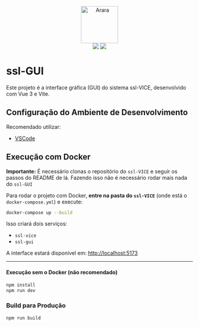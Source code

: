 <div align="center">
<a href="https://quackfy.vercel.app/">
<img height="100" src="https://ararabots-ufms.github.io/img/arara_no_bg.png" alt="Arara">
</a>
</div>

<div align="center">
<img src="https://img.shields.io/badge/build-latest-blue">
<img src="https://img.shields.io/github/issues/Ararabots-UFMS/ssl-gui">
</div>

# ssl-GUI

Este projeto é a interface gráfica (GUI) do sistema ssl-VICE, desenvolvido com Vue 3 e Vite.

## Configuração do Ambiente de Desenvolvimento

Recomendado utilizar:

- [VSCode](https://code.visualstudio.com/)

## Execução com Docker

**Importante:** É necessário clonas o repositório do `ssl-VICE` e seguir os passos do README de lá. Fazendo isso não é necessário rodar mais nada do `ssl-GUI`

Para rodar o projeto com Docker, **entre na pasta do `ssl-VICE`** (onde está o `docker-compose.yml`) e execute:

```bash
docker-compose up --build
```

Isso criará dois serviços:
- `ssl-vice`
- `ssl-gui`

A interface estará disponível em: [http://localhost:5173](http://localhost:5173)

---
#### Execução sem o Docker (não recomendado)

```bash
npm install
npm run dev
```

### Build para Produção

```bash
npm run build
```
